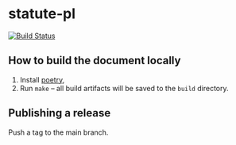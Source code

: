 # statute-pl
[![Build Status](https://travis-ci.com/riichi/statute-pl.svg?branch=master)](https://travis-ci.com/riichi/statute-pl)

## How to build the document locally

1. Install [poetry](https://python-poetry.org/),
2. Run `make` – all build artifacts will be saved to the `build` directory.

## Publishing a release

Push a tag to the main branch.
